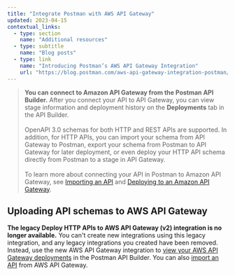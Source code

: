 ```yaml
---
title: "Integrate Postman with AWS API Gateway"
updated: 2023-04-15
contextual_links:
  - type: section
    name: "Additional resources"
  - type: subtitle
    name: "Blog posts"
  - type: link
    name: "Introducing Postman’s AWS API Gateway Integration"
    url: "https://blog.postman.com/aws-api-gateway-integration-postman/"
---
```


> **You can connect to Amazon API Gateway from the Postman API Builder.** After you connect your API to API Gateway, you can view stage information and deployment history on the **Deployments** tab in the API Builder.<br/><br/>OpenAPI 3.0 schemas for both HTTP and REST APIs are supported. In addition, for HTTP APIs, you can import your schema from API Gateway to Postman, export your schema from Postman to API Gateway for later deployment, or even deploy your HTTP API schema directly from Postman to a stage in API Gateway.<br/><br/>To learn more about connecting your API in Postman to Amazon API Gateway, see [Importing an API](/docs/designing-and-developing-your-api/importing-an-api/) and [Deploying to an Amazon API Gateway](/docs/designing-and-developing-your-api/deploying-an-api/deploying-an-api-aws/).

## Uploading API schemas to AWS API Gateway

**The legacy Deploy HTTP APIs to AWS API Gateway (v2) integration is no longer available.** You can't create new integrations using this legacy integration, and any legacy integrations you created have been removed. Instead, use the new AWS API Gateway integration to [view your AWS API Gateway deployments](/docs/designing-and-developing-your-api/deploying-an-api/deploying-an-api-aws/) in the Postman API Builder. You can also [import an API](/docs/designing-and-developing-your-api/importing-an-api/) from AWS API Gateway.
